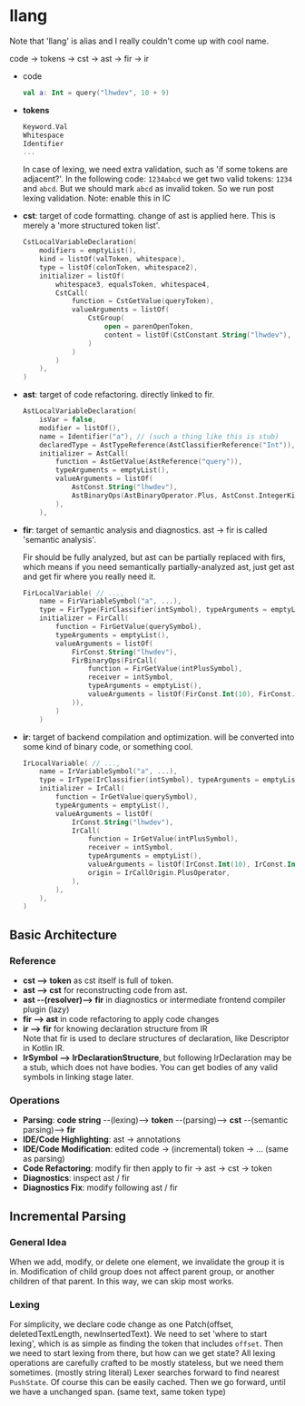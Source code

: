 # llang

Note that 'llang' is alias and I really couldn't come up with cool name.

code -> tokens -> cst -> ast -> fir -> ir

- code

  ``` kotlin
  val a: Int = query("lhwdev", 10 + 9)
  ```

- **tokens**

  ``` kotlin
  Keyword.Val
  Whitespace
  Identifier
  ...
  ```

  In case of lexing, we need extra validation, such as 'if some tokens are adjacent?'.
  In the following code: `1234abcd` we get two valid tokens: `1234` and `abcd`. But we should mark `abcd` as invalid
  token. So we run post lexing validation.
  Note: enable this in IC

- **cst**: target of code formatting. change of ast is applied here.
  This is merely a 'more structured token list'.

  ``` kotlin
  CstLocalVariableDeclaration(
      modifiers = emptyList(),
      kind = listOf(valToken, whitespace),
      type = listOf(colonToken, whitespace2),
      initializer = listOf(
          whitespace3, equalsToken, whitespace4,
          CstCall(
              function = CstGetValue(queryToken),
              valueArguments = listOf(
                  CstGroup(
                      open = parenOpenToken,
                      content = listOf(CstConstant.String("lhwdev"), commaToken, ...)
                  )
              )
          )
      ),
  )
  ```

- **ast**: target of code refactoring. directly linked to fir.

  ``` kotlin
  AstLocalVariableDeclaration(
      isVar = false,
      modifier = listOf(),
      name = Identifier("a"), // (such a thing like this is stub)
      declaredType = AstTypeReference(AstClassifierReference("Int")),
      initializer = AstCall(
          function = AstGetValue(AstReference("query")),
          typeArguments = emptyList(),
          valueArguments = listOf(
              AstConst.String("lhwdev"),
              AstBinaryOps(AstBinaryOperator.Plus, AstConst.IntegerKind(10), AstConst.IntegerKind(9)),
          ),
      ),
  ```

- **fir**: target of semantic analysis and diagnostics.
  ast -> fir is called 'semantic analysis'.

  Fir should be fully analyzed, but ast can be partially replaced with firs, which
  means if you need semantically partially-analyzed ast, just get ast and get fir
  where you really need it.

  ``` kotlin
  FirLocalVariable( // ...,
      name = FirVariableSymbol("a", ...),
      type = FirType(FirClassifier(intSymbol), typeArguments = emptyList()),
      initializer = FirCall(
          function = FirGetValue(querySymbol),
          typeArguments = emptyList(),
          valueArguments = listOf(
              FirConst.String("lhwdev"),
              FirBinaryOps(FirCall(
                  function = FirGetValue(intPlusSymbol),
                  receiver = intSymbol,
                  typeArguments = emptyList(),
                  valueArguments = listOf(FirConst.Int(10), FirConst.Int(9)),
              )),
          )
      )
  ```

- **ir**: target of backend compilation and optimization. will be converted into
  some kind of binary code, or something cool.

  ``` kotlin
  IrLocalVariable( // ...,
      name = IrVariableSymbol("a", ...),
      type = IrType(IrClassifier(intSymbol), typeArguments = emptyList()),
      initializer = IrCall(
          function = IrGetValue(querySymbol),
          typeArguments = emptyList(),
          valueArguments = listOf(
              IrConst.String("lhwdev"),
              IrCall(
                  function = IrGetValue(intPlusSymbol),
                  receiver = intSymbol,
                  typeArguments = emptyList(),
                  valueArguments = listOf(IrConst.Int(10), IrConst.Int(9)),
                  origin = IrCallOrigin.PlusOperator,
              ),
          ),
      ),
  )
  ```

## Basic Architecture

### Reference

- **cst --> token** as cst itself is full of token.
- **ast --> cst** for reconstructing code from ast.
- **ast --(resolver)--> fir** in diagnostics or intermediate frontend compiler plugin (lazy)
- **fir --> ast** in code refactoring to apply code changes
- **ir --> fir** for knowing declaration structure from IR  
  Note that fir is used to declare structures of declaration, like Descriptor in Kotlin IR.
- **IrSymbol --> IrDeclarationStructure**, but following IrDeclaration
  may be a stub, which does not have bodies. You can get bodies of any valid symbols
  in linking stage later.

### Operations

- **Parsing**: **code string** --(lexing)--> **token** --(parsing)--> **cst** --(semantic parsing)-->
  **fir**
- **IDE/Code Highlighting**: ast -> annotations
- **IDE/Code Modification**: edited code -> (incremental) token -> ... (same as parsing)
- **Code Refactoring**: modify fir then apply to fir -> ast -> cst -> token
- **Diagnostics**: inspect ast / fir
- **Diagnostics Fix**: modify following ast / fir

## Incremental Parsing

### General Idea

When we add, modify, or delete one element, we invalidate the group it is in. Modification of child group does not
affect parent group, or another children of that parent. In this way, we can skip most works.

### Lexing

For simplicity, we declare code change as one Patch(offset, deletedTextLength, newInsertedText).
We need to set 'where to start lexing', which is as simple as finding the token that includes `offset`.
Then we need to start lexing from there, but how can we get state? All lexing operations are carefully crafted to be
mostly stateless, but we need them sometimes. (mostly string literal) Lexer searches forward to find
nearest `PushState`.
Of course this can be easily cached. Then we go forward, until we have a unchanged span. (same text, same token type)

